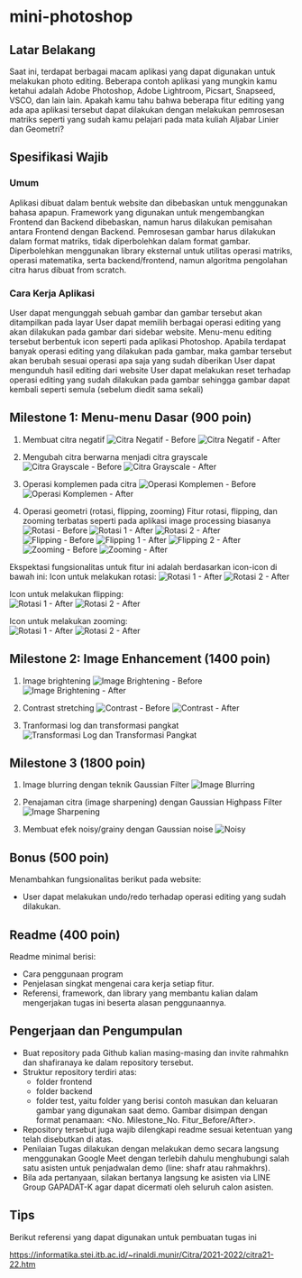 # mini-photoshop

## Latar Belakang
Saat ini, terdapat berbagai macam aplikasi yang dapat digunakan untuk melakukan photo editing. Beberapa contoh aplikasi yang mungkin kamu ketahui adalah Adobe Photoshop, Adobe Lightroom, Picsart, Snapseed, VSCO, dan lain lain. Apakah kamu tahu bahwa beberapa fitur editing yang ada apa aplikasi tersebut dapat dilakukan dengan melakukan pemrosesan matriks seperti yang sudah kamu pelajari pada mata kuliah Aljabar Linier dan Geometri?

## Spesifikasi Wajib
### Umum
Aplikasi dibuat dalam bentuk website dan dibebaskan untuk menggunakan bahasa apapun. Framework yang digunakan untuk mengembangkan Frontend dan Backend dibebaskan, namun harus dilakukan pemisahan antara Frontend dengan Backend.
Pemrosesan gambar harus dilakukan dalam format matriks, tidak diperbolehkan dalam format gambar.
Diperbolehkan menggunakan library eksternal untuk utilitas operasi matriks, operasi matematika, serta backend/frontend, namun algoritma pengolahan citra harus dibuat from scratch.

### Cara Kerja Aplikasi
User dapat mengunggah sebuah gambar dan gambar tersebut akan ditampilkan pada layar
User dapat memilih berbagai operasi editing yang akan dilakukan pada gambar dari sidebar website. Menu-menu editing tersebut berbentuk icon seperti pada aplikasi Photoshop.
Apabila terdapat banyak operasi editing yang dilakukan pada gambar, maka gambar tersebut akan berubah sesuai operasi apa saja yang sudah diberikan
User dapat mengunduh hasil editing dari website
User dapat melakukan reset terhadap operasi editing yang sudah dilakukan pada gambar sehingga gambar dapat kembali seperti semula (sebelum diedit sama sekali)

## Milestone 1: Menu-menu Dasar (900 poin)

1. Membuat citra negatif
![Citra Negatif - Before](http://url/to/img.png)
![Citra Negatif - After](http://url/to/img.png)

2. Mengubah citra berwarna menjadi citra grayscale
![Citra Grayscale - Before](http://url/to/img.png)
![Citra Grayscale - After](http://url/to/img.png)

3. Operasi komplemen pada citra
![Operasi Komplemen - Before](http://url/to/img.png)
![Operasi Komplemen - After](http://url/to/img.png)

4. Operasi geometri (rotasi, flipping, zooming)
Fitur rotasi, flipping, dan zooming terbatas seperti pada aplikasi image processing biasanya
![Rotasi - Before](http://url/to/img.png)
![Rotasi 1 - After](http://url/to/img.png)
![Rotasi 2 - After](http://url/to/img.png)
![Flipping - Before](http://url/to/img.png)
![Flipping 1 - After](http://url/to/img.png)
![Flipping 2 - After](http://url/to/img.png)
![Zooming - Before](http://url/to/img.png)
![Zooming - After](http://url/to/img.png)

Ekspektasi fungsionalitas untuk fitur ini adalah berdasarkan icon-icon di bawah ini:
Icon untuk melakukan rotasi:
![Rotasi 1 - After](http://url/to/img.png)
![Rotasi 2 - After](http://url/to/img.png)

Icon untuk melakukan flipping:  
![Rotasi 1 - After](http://url/to/img.png)
![Rotasi 2 - After](http://url/to/img.png)

Icon untuk melakukan zooming:  
![Rotasi 1 - After](http://url/to/img.png)
![Rotasi 2 - After](http://url/to/img.png)

## Milestone 2: Image Enhancement (1400 poin)

1. Image brightening
![Image Brightening - Before](http://url/to/img.png)
![Image Brightening - After](http://url/to/img.png)

2. Contrast stretching 
![Contrast - Before](http://url/to/img.png)
![Contrast - After](http://url/to/img.png)

3. Tranformasi log dan transformasi pangkat
![Transformasi Log dan Transformasi Pangkat](http://url/to/img.png)

## Milestone 3 (1800 poin)
1. Image blurring dengan teknik Gaussian Filter
![Image Blurring](http://url/to/img.png)

2. Penajaman citra (image sharpening) dengan Gaussian Highpass Filter
![Image Sharpening](http://url/to/img.png)

3. Membuat efek noisy/grainy dengan Gaussian noise
![Noisy](http://url/to/img.png)

## Bonus (500 poin)
Menambahkan fungsionalitas berikut pada website:
- User dapat melakukan undo/redo terhadap operasi editing yang sudah dilakukan.

## Readme (400 poin)
Readme minimal berisi:
- Cara penggunaan program
- Penjelasan singkat mengenai cara kerja setiap fitur.
- Referensi, framework, dan library yang membantu kalian dalam mengerjakan tugas ini beserta alasan penggunaannya.

## Pengerjaan dan Pengumpulan
- Buat repository pada Github kalian masing-masing dan invite rahmahkn dan shafiranaya ke dalam repository tersebut.
- Struktur repository terdiri atas:
  - folder frontend
  - folder backend
  - folder test, yaitu folder yang berisi contoh masukan dan keluaran gambar yang digunakan saat demo. Gambar disimpan dengan format penamaan: <No. Milestone_No. Fitur_Before/After>.
- Repository tersebut juga wajib dilengkapi readme sesuai ketentuan yang telah disebutkan di atas.
- Penilaian Tugas dilakukan dengan melakukan demo secara langsung menggunakan Google Meet dengan terlebih dahulu menghubungi salah satu asisten untuk penjadwalan demo (line: shafr atau rahmakhrs).
- Bila ada pertanyaan, silakan bertanya langsung ke asisten via LINE Group GAPADAT-K agar dapat dicermati oleh seluruh calon asisten.

## Tips
Berikut referensi yang dapat digunakan untuk pembuatan tugas ini

https://informatika.stei.itb.ac.id/~rinaldi.munir/Citra/2021-2022/citra21-22.htm 
